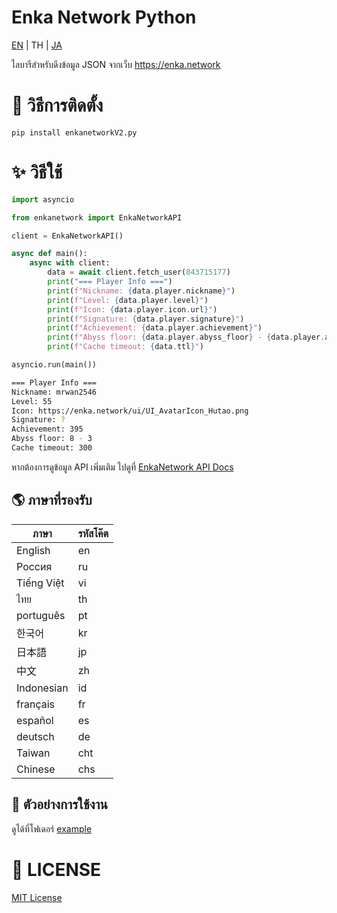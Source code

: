 # Enka Network Python
[EN](./README.md) | TH | [JA](./README_JA.md)

ไลบารีสำหรับดึงข้อมูล JSON จากเว็บ https://enka.network

# 💾 วิธีการติดตั้ง
```
pip install enkanetworkV2.py
```

# ✨ วิธีใช้
```py
import asyncio

from enkanetwork import EnkaNetworkAPI

client = EnkaNetworkAPI()

async def main():
    async with client:
        data = await client.fetch_user(843715177)
        print("=== Player Info ===")
        print(f"Nickname: {data.player.nickname}")
        print(f"Level: {data.player.level}")
        print(f"Icon: {data.player.icon.url}")
        print(f"Signature: {data.player.signature}")
        print(f"Achievement: {data.player.achievement}")
        print(f"Abyss floor: {data.player.abyss_floor} - {data.player.abyss_room}")
        print(f"Cache timeout: {data.ttl}")

asyncio.run(main())
```

```sh
=== Player Info ===
Nickname: mrwan2546
Level: 55
Icon: https://enka.network/ui/UI_AvatarIcon_Hutao.png
Signature: ?
Achievement: 395
Abyss floor: 8 - 3
Cache timeout: 300
```

หากต้องการดูข้อมูล API เพิ่มเติม ไปดูที่ [EnkaNetwork API Docs](https://github.com/EnkaNetwork/API-docs)

## 🌎 ภาษาที่รองรับ
| ภาษา        | รหัสโค๊ต   |
|-------------|---------|
|  English    |     en  |
|  Россия     |     ru  |
|  Tiếng Việt |     vi  |
|  ไทย        |     th  |
|  português  |     pt  |
|  한국어      |     kr  |
|  日本語      |     jp  |
|  中文        |     zh  |
|  Indonesian |     id  |
|  français   |     fr  |
|  español    |     es  |
|  deutsch    |     de  |
|  Taiwan     |    cht  |
|  Chinese    |    chs  |

## 👀 ตัวอย่างการใช้งาน
ดูได้ที่โฟเดอร์ [example](./example/)

# 📄 LICENSE
[MIT License](./LICENSE)
